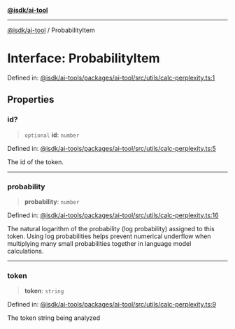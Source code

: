 [**@isdk/ai-tool**](../README.md)

***

[@isdk/ai-tool](../globals.md) / ProbabilityItem

# Interface: ProbabilityItem

Defined in: [@isdk/ai-tools/packages/ai-tool/src/utils/calc-perplexity.ts:1](https://github.com/isdk/ai-tool.js/blob/4ebf370aaec9c78535cb40ffc19656d7bddcb145/src/utils/calc-perplexity.ts#L1)

## Properties

### id?

> `optional` **id**: `number`

Defined in: [@isdk/ai-tools/packages/ai-tool/src/utils/calc-perplexity.ts:5](https://github.com/isdk/ai-tool.js/blob/4ebf370aaec9c78535cb40ffc19656d7bddcb145/src/utils/calc-perplexity.ts#L5)

The id of the token.

***

### probability

> **probability**: `number`

Defined in: [@isdk/ai-tools/packages/ai-tool/src/utils/calc-perplexity.ts:16](https://github.com/isdk/ai-tool.js/blob/4ebf370aaec9c78535cb40ffc19656d7bddcb145/src/utils/calc-perplexity.ts#L16)

The natural logarithm of the probability (log probability) assigned to this token.
Using log probabilities helps prevent numerical underflow when multiplying
many small probabilities together in language model calculations.

***

### token

> **token**: `string`

Defined in: [@isdk/ai-tools/packages/ai-tool/src/utils/calc-perplexity.ts:9](https://github.com/isdk/ai-tool.js/blob/4ebf370aaec9c78535cb40ffc19656d7bddcb145/src/utils/calc-perplexity.ts#L9)

The token string being analyzed
